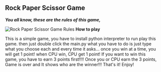 ## Rock Paper Scissor Game

***You all know, these are the rules of this game,*** 

![Rock Paper Scissor Game Rules](https://www.resolve.edu.au/sites/default/files/Rock%20Paper%20Scissors.png)
**How to play**

This is a simple game, you have to install python interpreter to run play this game.
then just double click the main.py 
what you have to do is just type what you choose each and every time it asks...
once you win at a time, you will get 1 point! 
when CPU win, CPU get 1 point!
If you want to win this game, you have to earn 3 points first!!!!
Once you or CPU earn the 3 points, Game is over and It shows who are the winner!!!
That's it!
Enjoy!



